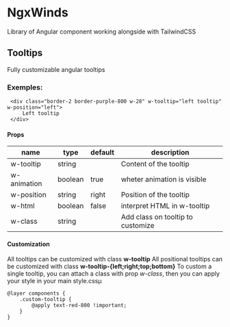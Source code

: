 # NgxWinds

Library of Angular component working alongside with TailwindCSS

## Tooltips
Fully customizable angular tooltips

### Exemples:
     <div class="border-2 border-purple-800 w-28" w-tooltip="left tooltip" w-position="left">
         Left tooltip
     </div>

#### Props
|name|type|default|description|
|-----|----|---|---|
|w-tooltip|string|   |Content of the tooltip|
|w-animation|boolean|true|wheter animation is visible|
|w-position|string|right|Position of the tooltip|
|w-html|boolean|false|interpret HTML in w-tooltip|
|w-class|string| |Add class on tooltip to customize|


#### Customization
All tooltips can be customized with class **w-tooltip**
All positional tooltips can be customized with class **w-tooltip-{left;right;top;bottom}**
To custom a single tooltip, you can attach a class with prop *w-class*, then you can apply your style in your main style.cssµ

    @layer components {
        .custom-tooltip {
            @apply text-red-800 !important;
        } 
    }
